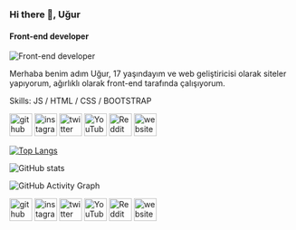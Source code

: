 ### Hi there 👋, Uğur
#### Front-end developer
![Front-end developer](https://pbs.twimg.com/profile_banners/1251514675684089858/1639507446/600x200)

Merhaba benim adım Uğur, 17 yaşındayım ve web geliştiricisi olarak siteler yapıyorum, ağırlıklı olarak front-end tarafında çalışıyorum. 

Skills:   JS / HTML / CSS / BOOTSTRAP




[<img src='https://cdn.jsdelivr.net/npm/simple-icons@3.0.1/icons/github.svg' alt='github' height='40'>](https://github.com/musaninsopasi)  [<img src='https://cdn.jsdelivr.net/npm/simple-icons@3.0.1/icons/instagram.svg' alt='instagram' height='40'>](https://www.instagram.com/gizlihaci/)  [<img src='https://cdn.jsdelivr.net/npm/simple-icons@3.0.1/icons/twitter.svg' alt='twitter' height='40'>](https://twitter.com/@musa_sopas1)  [<img src='https://cdn.jsdelivr.net/npm/simple-icons@3.0.1/icons/youtube.svg' alt='YouTube' height='40'>](https://www.youtube.com/channel/sacmaedit)  [<img src='https://cdn.jsdelivr.net/npm/simple-icons@3.0.1/icons/reddit.svg' alt='Reddit' height='40'>](https://www.reddit.com/user/gizlihaci)  [<img src='https://cdn.jsdelivr.net/npm/simple-icons@3.0.1/icons/icloud.svg' alt='website' height='40'>](ceviginsnapuani31.epizy.com)  

[![Top Langs](https://github-readme-stats.vercel.app/api/top-langs/?username=musaninsopasi)](https://github.com/anuraghazra/github-readme-stats)

![GitHub stats](https://github-readme-stats.vercel.app/api?username=musaninsopasi&show_icons=true)  

![GitHub Activity Graph](https://activity-graph.herokuapp.com/graph?username=musaninsopasi)  





[<img src='https://cdn.jsdelivr.net/npm/simple-icons@3.0.1/icons/github.svg' alt='github' height='40'>](https://github.com/musaninsopasi)  [<img src='https://cdn.jsdelivr.net/npm/simple-icons@3.0.1/icons/instagram.svg' alt='instagram' height='40'>](https://www.instagram.com/gizlihaci/)  [<img src='https://cdn.jsdelivr.net/npm/simple-icons@3.0.1/icons/twitter.svg' alt='twitter' height='40'>](https://twitter.com/@musa_sopas1)  [<img src='https://cdn.jsdelivr.net/npm/simple-icons@3.0.1/icons/youtube.svg' alt='YouTube' height='40'>](https://www.youtube.com/channel/sacmaedit)  [<img src='https://cdn.jsdelivr.net/npm/simple-icons@3.0.1/icons/reddit.svg' alt='Reddit' height='40'>](https://www.reddit.com/user/gizlihaci)  [<img src='https://cdn.jsdelivr.net/npm/simple-icons@3.0.1/icons/icloud.svg' alt='website' height='40'>](ceviginsnapuani31.epizy.com)  
